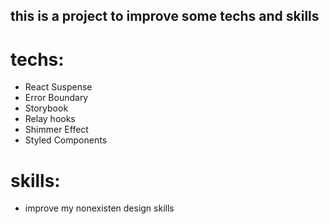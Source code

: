 ## this is a project to improve some techs and skills

# techs:

- React Suspense
- Error Boundary
- Storybook
- Relay hooks
- Shimmer Effect
- Styled Components

# skills:

- improve my nonexisten design skills
